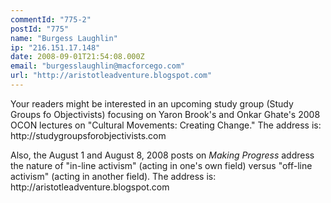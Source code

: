 ```yaml
---
commentId: "775-2"
postId: "775"
name: "Burgess Laughlin"
ip: "216.151.17.148"
date: 2008-09-01T21:54:08.000Z
email: "burgesslaughlin@macforcego.com"
url: "http://aristotleadventure.blogspot.com"
---
```

<p>Your readers might be interested in an upcoming study group (Study Groups fo Objectivists) focusing on Yaron Brook's and Onkar Ghate's 2008 OCON lectures on "Cultural Movements: Creating Change." The address is: http://studygroupsforobjectivists.com</p>
<p>Also, the August 1 and August 8, 2008 posts on <i>Making Progress</i> address the nature of "in-line activism" (acting in one's own field) versus "off-line activism" (acting in another field). The address is: http://aristotleadventure.blogspot.com</p>